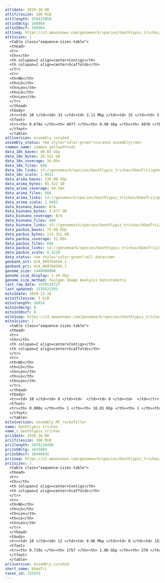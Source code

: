 ```yaml
---
alt1date: 2019-10-08
alt1filesize: 286 MiB
alt1length: 976433058
alt1n50ctg: 340904
alt1n50scf: 340904
alt1seq: https://s3.amazonaws.com/genomeark/species/Geothlypis_trichas/bGeoTri1/assembly_curated/bGeoTri1.alt.cur.20191008.fasta.gz
alt1sizes: |
  <table class="sequence-sizes-table">
  <thead>
  <tr>
  <th></th>
  <th colspan=2 align=center>Contigs</th>
  <th colspan=2 align=center>Scaffolds</th>
  </tr>
  <tr>
  <th>NG</th>
  <th>LG</th>
  <th>Len</th>
  <th>LG</th>
  <th>Len</th>
  </tr>
  </thead>
  <tbody>
  <tr><td> 10 </td><td> 33 </td><td> 3.11 Mbp </td><td> 33 </td><td> 3.11 Mbp </td></tr>  <tr><td> 20 </td><td> 91 </td><td> 1.98 Mbp </td><td> 91 </td><td> 1.98 Mbp </td></tr>  <tr><td> 30 </td><td> 185 </td><td> 1.22 Mbp </td><td> 185 </td><td> 1.22 Mbp </td></tr>  <tr><td> 40 </td><td> 336 </td><td> 0.74 Mbp </td><td> 336 </td><td> 0.74 Mbp </td></tr>  <tr style="background-color:#cccccc;"><td> 50 </td><td> 629 </td><td> 340.90 Kbp </td><td> 629 </td><td> 340.90 Kbp </td></tr>  <tr><td> 60 </td><td> 1456 </td><td> 89.98 Kbp </td><td> 1456 </td><td> 89.98 Kbp </td></tr>  <tr><td> 70 </td><td> 0 </td><td>  </td><td> 0 </td><td>  </td></tr>  <tr><td> 80 </td><td> 0 </td><td>  </td><td> 0 </td><td>  </td></tr>  <tr><td> 90 </td><td> 0 </td><td>  </td><td> 0 </td><td>  </td></tr>  <tr><td> 100 </td><td> 0 </td><td>  </td><td> 0 </td><td>  </td></tr>  </tbody>
  <tfoot>
  <tr><th> 0.678x </th><th> 4977 </th><th> 0.98 Gbp </th><th> 4976 </th><th> 0.98 Gbp </th></tr>
  </tfoot>
  </table>
alt1version: assembly_curated
assembly_status: <em style="color:green">curated assembly</em>
common_name: common yellowthroat
data_10x_bases: 49.03 Gbp
data_10x_bytes: 28.521 GB
data_10x_coverage: 34.05x
data_10x_files: 666
data_10x_links: s3://genomeark/species/Geothlypis_trichas/bGeoTri1/genomic_data/10x/<br>
data_10x_scale: 1.6011
data_arima_bases: 136.08 Gbp
data_arima_bytes: 65.322 GB
data_arima_coverage: 94.50x
data_arima_files: 666
data_arima_links: s3://genomeark/species/Geothlypis_trichas/bGeoTri1/genomic_data/arima/<br>
data_arima_scale: 1.9402
data_bionano_bases: N/A
data_bionano_bytes: 2.877 GB
data_bionano_coverage: N/A
data_bionano_files: 666
data_bionano_links: s3://genomeark/species/Geothlypis_trichas/bGeoTri1/genomic_data/bionano/<br>
data_pacbio_bases: 75.00 Gbp
data_pacbio_bytes: 133.351 GB
data_pacbio_coverage: 52.08x
data_pacbio_files: 666
data_pacbio_links: s3://genomeark/species/Geothlypis_trichas/bGeoTri1/genomic_data/pacbio/<br>
data_pacbio_scale: 0.5238
data_status: <em style="color:green">all data</em>
genbank_alt: GCA_009764545.1
genbank_pri: GCA_009764595.1
genome_size: 1440000000
genome_size_display: 1.44 Gbp
genome_size_method: Feulgen Image Analysis Densitometry
last_raw_data: 1570134727
last_updated: 1576521593
mito1date: 2019-12-16
mito1filesize: 5 KiB
mito1length: 16814
mito1n50ctg: 0
mito1n50scf: 0
mito1seq: https://s3.amazonaws.com/genomeark/species/Geothlypis_trichas/bGeoTri1/assembly_MT_rockefeller/bGeoTri1.MT.20191216.fasta.gz
mito1sizes: |
  <table class="sequence-sizes-table">
  <thead>
  <tr>
  <th></th>
  <th colspan=2 align=center>Contigs</th>
  <th colspan=2 align=center>Scaffolds</th>
  </tr>
  <tr>
  <th>NG</th>
  <th>LG</th>
  <th>Len</th>
  <th>LG</th>
  <th>Len</th>
  </tr>
  </thead>
  <tbody>
  <tr><td> 10 </td><td> 0 </td><td>  </td><td> 0 </td><td>  </td></tr>  <tr><td> 20 </td><td> 0 </td><td>  </td><td> 0 </td><td>  </td></tr>  <tr><td> 30 </td><td> 0 </td><td>  </td><td> 0 </td><td>  </td></tr>  <tr><td> 40 </td><td> 0 </td><td>  </td><td> 0 </td><td>  </td></tr>  <tr style="background-color:#cccccc;"><td> 50 </td><td> 0 </td><td style="background-color:#ff8888;">  </td><td> 0 </td><td style="background-color:#ff8888;">  </td></tr>  <tr><td> 60 </td><td> 0 </td><td>  </td><td> 0 </td><td>  </td></tr>  <tr><td> 70 </td><td> 0 </td><td>  </td><td> 0 </td><td>  </td></tr>  <tr><td> 80 </td><td> 0 </td><td>  </td><td> 0 </td><td>  </td></tr>  <tr><td> 90 </td><td> 0 </td><td>  </td><td> 0 </td><td>  </td></tr>  <tr><td> 100 </td><td> 0 </td><td>  </td><td> 0 </td><td>  </td></tr>  </tbody>
  <tfoot>
  <tr><th> 0.000x </th><th> 1 </th><th> 16.81 Kbp </th><th> 1 </th><th> 16.81 Kbp </th></tr>
  </tfoot>
  </table>
mito1version: assembly_MT_rockefeller
name: Geothlypis trichas
name_: Geothlypis_trichas
pri1date: 2019-10-08
pri1filesize: 308 MiB
pri1length: 1078128490
pri1n50ctg: 1615884
pri1n50scf: 36946645
pri1seq: https://s3.amazonaws.com/genomeark/species/Geothlypis_trichas/bGeoTri1/assembly_curated/bGeoTri1.pri.cur.20191008.fasta.gz
pri1sizes: |
  <table class="sequence-sizes-table">
  <thead>
  <tr>
  <th></th>
  <th colspan=2 align=center>Contigs</th>
  <th colspan=2 align=center>Scaffolds</th>
  </tr>
  <tr>
  <th>NG</th>
  <th>LG</th>
  <th>Len</th>
  <th>LG</th>
  <th>Len</th>
  </tr>
  </thead>
  <tbody>
  <tr><td> 10 </td><td> 12 </td><td> 9.06 Mbp </td><td> 0 </td><td> 153.09 Mbp </td></tr>  <tr><td> 20 </td><td> 30 </td><td> 6.47 Mbp </td><td> 2 </td><td> 114.14 Mbp </td></tr>  <tr><td> 30 </td><td> 55 </td><td> 4.69 Mbp </td><td> 3 </td><td> 77.06 Mbp </td></tr>  <tr><td> 40 </td><td> 95 </td><td> 2.80 Mbp </td><td> 5 </td><td> 72.54 Mbp </td></tr>  <tr style="background-color:#cccccc;"><td> 50 </td><td> 161 </td><td style="background-color:#88ff88;"> 1.62 Mbp </td><td> 8 </td><td style="background-color:#88ff88;"> 36.95 Mbp </td></tr>  <tr><td> 60 </td><td> 297 </td><td> 0.76 Mbp </td><td> 13 </td><td> 20.83 Mbp </td></tr>  <tr><td> 70 </td><td> 704 </td><td> 149.35 Kbp </td><td> 22 </td><td> 11.56 Mbp </td></tr>  <tr><td> 80 </td><td> 0 </td><td>  </td><td> 0 </td><td>  </td></tr>  <tr><td> 90 </td><td> 0 </td><td>  </td><td> 0 </td><td>  </td></tr>  <tr><td> 100 </td><td> 0 </td><td>  </td><td> 0 </td><td>  </td></tr>  </tbody>
  <tfoot>
  <tr><th> 0.739x </th><th> 1757 </th><th> 1.06 Gbp </th><th> 278 </th><th> 1.08 Gbp </th></tr>
  </tfoot>
  </table>
pri1version: assembly_curated
short_name: bGeoTri
taxon_id: 135433
---
```

